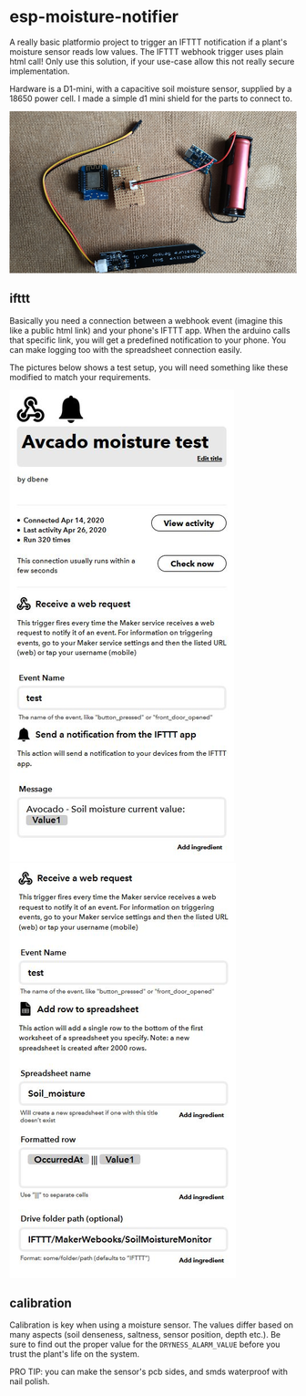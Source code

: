 # esp-moisture-notifier
A really basic platformio project to trigger an IFTTT notification if a plant's moisture sensor reads low values.
The IFTTT webhook trigger uses plain html call! Only use this solution, if your use-case allow this not really secure implementation.

Hardware is a D1-mini, with a capacitive soil moisture sensor, supplied by a 18650 power cell. I made a simple d1 mini shield for the parts to connect to.

![Sensor connections](img/setup.jpg)

## ifttt
Basically you need a connection between a webhook event (imagine this like a public html link) and your phone's IFTTT app. When the arduino calls that specific link, you will get a predefined notification to your phone. You can make logging too with the spreadsheet connection easily.

The pictures below shows a test setup, you will need something like these modified to match your requirements. 

![Notification](img/ifttt_notification.JPG) ![Log](img/ifttt_spreadsheet.JPG)

## calibration

Calibration is key when using a moisture sensor. The values differ based on many aspects (soil denseness, saltness, sensor position, depth etc.). Be sure to find out the proper value for the `DRYNESS_ALARM_VALUE` before you trust the plant's life on the system.

PRO TIP: you can make the sensor's pcb sides, and smds waterproof with nail polish.
